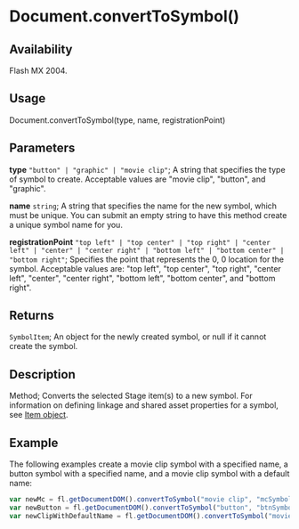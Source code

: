 # Document.convertToSymbol()

## Availability

Flash MX 2004.

## Usage

Document.convertToSymbol(type, name, registrationPoint)

## Parameters

**type** `"button" | "graphic" | "movie clip"`; A string that specifies the type of symbol to create. Acceptable values are "movie clip", "button", and "graphic".

**name** `string`; A string that specifies the name for the new symbol, which must be unique. You can submit an empty string to have this method create a unique symbol name for you.

**registrationPoint** `"top left" | "top center" | "top right" | "center left" | "center" | "center right" | "bottom left" | "bottom center" | "bottom right"`; Specifies the point that represents the 0, 0 location for the symbol. Acceptable values are: "top left", "top center", "top right", "center left", "center", "center right", "bottom left", "bottom center", and "bottom right".

## Returns

`SymbolItem`; An object for the newly created symbol, or null if it cannot create the symbol.

## Description

Method; Converts the selected Stage item(s) to a new symbol. For information on defining linkage and shared asset properties for a symbol, see [Item object](../Item_object/item_summary.md).

## Example

The following examples create a movie clip symbol with a specified name, a button symbol with a specified name, and a movie clip symbol with a default name:

```javascript
var newMc = fl.getDocumentDOM().convertToSymbol("movie clip", "mcSymbolName", "top left");
var newButton = fl.getDocumentDOM().convertToSymbol("button", "btnSymbolName", "bottom right");
var newClipWithDefaultName = fl.getDocumentDOM().convertToSymbol("movie clip", "", "top left");
```
